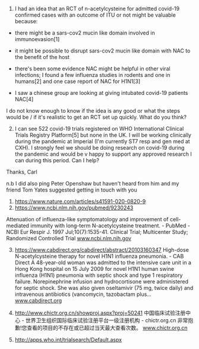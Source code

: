  1. I had an idea that an RCT of n-acetylcysteine for admitted covid-19
confirmed cases with an outcome of ITU or not might be valuable because:

- there might be a sars-cov2 mucin like domain involved in immunoevasion[1]

- it might be possible to disrupt sars-cov2 mucin like domain with NAC to the benefit of the host

- there's been some evidence NAC might be helpful in other viral infections; I found a few influenza studies in rodents and one in humans[2] and one case report of NAC for H1N1[3]

- I saw a chinese group are looking at giving intubated covid-19 patients NAC[4]

I do not know enough to know if the idea is any good or what the steps would be / if it's realistic to get an RCT set up quickly. What do you think?

2. I can see 522 covid-19 trials registered on WHO International Clinical Trials Registry Platform[5] but none in the UK. I will be working clinically during the pandemic at Imperial (I'm currently ST7 resp and gen med at CXH). I strongly feel we should be doing research on covid-19 during the
pandemic and would be v happy to support any approved research I can during this
period. Can I help?

Thanks, Carl

n.b I did also ping Peter Openshaw but haven't heard from him and my friend Tom Yates suggested getting in touch with you

1. https://www.nature.com/articles/s41591-020-0820-9
2. https://www.ncbi.nlm.nih.gov/pubmed/9230243
	
Attenuation of influenza-like symptomatology and improvement of cell-mediated immunity with long-term N-acetylcysteine treatment. - PubMed - NCBI
Eur Respir J. 1997 Jul;10(7):1535-41. Clinical Trial; Multicenter Study; Randomized Controlled Trial
www.ncbi.nlm.nih.gov

3. https://www.cabdirect.org/cabdirect/abstract/20103160347
High-dose N-acetylcysteine therapy for novel H1N1 influenza pneumonia. - CAB Direct
A 48-year-old woman was admitted to the intensive care unit in a Hong Kong hospital on 15 July 2009 for novel H1N1 human swine influenza (H1N1) pneumonia with septic shock and type 1 respiratory failure. Norepinephrine infusion and hydrocortisone were administered for septic shock. She was also given oseltamivir (75 mg, twice daily) and intravenous antibiotics (vancomycin, tazobactam plus...
www.cabdirect.org

4. http://www.chictr.org.cn/showproj.aspx?proj=50241
中国临床试验注册中心 - 世界卫生组织国际临床试验注册平台一级注册机构 - chictr.org.cn
非常抱歉!您查看的项目的不存在或已超过当天最大查看次数。
www.chictr.org.cn

5. http://apps.who.int/trialsearch/Default.aspx
